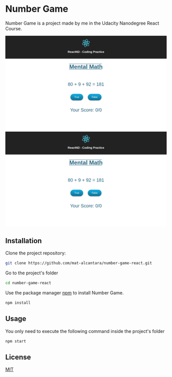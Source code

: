 # Number Game

Number Game is a project made by me in the Udacity Nanodegree React Course.

![Img 1](./src/temp/img1.png)
![Img 2](./src/temp/img1.png)

## Installation

Clone the project repository:

```bash
git clone https://github.com/mat-alcantara/number-game-react.git
```

Go to the project's folder

```bash
cd number-game-react
```

Use the package manager [npm](https://www.npmjs.com/) to install Number Game.

```bash
npm install
```

## Usage

You only need to execute the following command inside the project's folder

```bash
npm start
```

## License

[MIT](https://choosealicense.com/licenses/mit/)
